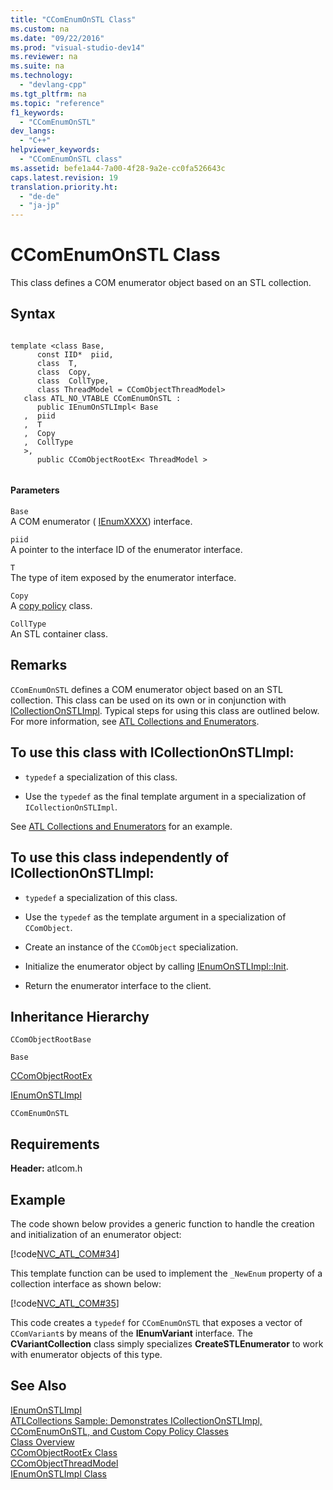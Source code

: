 ```yaml
---
title: "CComEnumOnSTL Class"
ms.custom: na
ms.date: "09/22/2016"
ms.prod: "visual-studio-dev14"
ms.reviewer: na
ms.suite: na
ms.technology: 
  - "devlang-cpp"
ms.tgt_pltfrm: na
ms.topic: "reference"
f1_keywords: 
  - "CComEnumOnSTL"
dev_langs: 
  - "C++"
helpviewer_keywords: 
  - "CComEnumOnSTL class"
ms.assetid: befe1a44-7a00-4f28-9a2e-cc0fa526643c
caps.latest.revision: 19
translation.priority.ht: 
  - "de-de"
  - "ja-jp"
---
```

# CComEnumOnSTL Class
This class defines a COM enumerator object based on an STL collection.  
  
## Syntax  
  
```  
  
template <class Base,  
      const IID*  piid,  
      class  T,  
      class  Copy,  
      class  CollType,  
      class ThreadModel = CComObjectThreadModel>  
   class ATL_NO_VTABLE CComEnumOnSTL :  
      public IEnumOnSTLImpl< Base  
   ,  piid  
   ,  T  
   ,  Copy  
   ,  CollType  
   >,  
      public CComObjectRootEx< ThreadModel >  
  
```  
  
#### Parameters  
 `Base`  
 A COM enumerator ( [IEnumXXXX](https://msdn.microsoft.com/en-us/library/ms680089.aspx)) interface.  
  
 `piid`  
 A pointer to the interface ID of the enumerator interface.  
  
 `T`  
 The type of item exposed by the enumerator interface.  
  
 `Copy`  
 A [copy policy](../VS_csharp/atl-copy-policy-classes.md) class.  
  
 `CollType`  
 An STL container class.  
  
## Remarks  
 `CComEnumOnSTL` defines a COM enumerator object based on an STL collection. This class can be used on its own or in conjunction with [ICollectionOnSTLImpl](../VS_csharp/icollectiononstlimpl-class.md). Typical steps for using this class are outlined below. For more information, see [ATL Collections and Enumerators](../VS_csharp/atl-collections-and-enumerators.md).  
  
## To use this class with ICollectionOnSTLImpl:  
  
-   `typedef` a specialization of this class.  
  
-   Use the `typedef` as the final template argument in a specialization of `ICollectionOnSTLImpl`.  
  
 See [ATL Collections and Enumerators](../VS_csharp/atl-collections-and-enumerators.md) for an example.  
  
## To use this class independently of ICollectionOnSTLImpl:  
  
-   `typedef` a specialization of this class.  
  
-   Use the `typedef` as the template argument in a specialization of `CComObject`.  
  
-   Create an instance of the `CComObject` specialization.  
  
-   Initialize the enumerator object by calling [IEnumOnSTLImpl::Init](../VS_csharp/ienumonstlimpl--init.md).  
  
-   Return the enumerator interface to the client.  
  
## Inheritance Hierarchy  
 `CComObjectRootBase`  
  
 `Base`  
  
 [CComObjectRootEx](../VS_csharp/ccomobjectrootex-class.md)  
  
 [IEnumOnSTLImpl](../VS_csharp/ienumonstlimpl-class.md)  
  
 `CComEnumOnSTL`  
  
## Requirements  
 **Header:** atlcom.h  
  
## Example  
 The code shown below provides a generic function to handle the creation and initialization of an enumerator object:  
  
 [!code[NVC_ATL_COM#34](../VS_csharp/codesnippet/CPP/ccomenumonstl-class_1.h)]  
  
 This template function can be used to implement the `_NewEnum` property of a collection interface as shown below:  
  
 [!code[NVC_ATL_COM#35](../VS_csharp/codesnippet/CPP/ccomenumonstl-class_2.h)]  
  
 This code creates a `typedef` for `CComEnumOnSTL` that exposes a vector of `CComVariant`s by means of the **IEnumVariant** interface. The **CVariantCollection** class simply specializes **CreateSTLEnumerator** to work with enumerator objects of this type.  
  
## See Also  
 [IEnumOnSTLImpl](../VS_csharp/ienumonstlimpl-class.md)   
 [ATLCollections Sample: Demonstrates ICollectionOnSTLImpl, CComEnumOnSTL, and Custom Copy Policy Classes](../VS_csharp/visual-c---samples.md)   
 [Class Overview](../VS_csharp/atl-class-overview.md)   
 [CComObjectRootEx Class](../VS_csharp/ccomobjectrootex-class.md)   
 [CComObjectThreadModel](../VS_csharp/ccomobjectthreadmodel.md)   
 [IEnumOnSTLImpl Class](../VS_csharp/ienumonstlimpl-class.md)